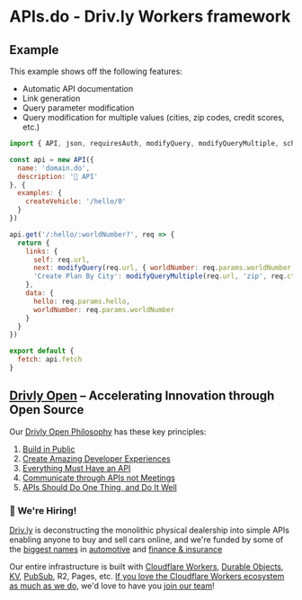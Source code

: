 # APIs.do - Driv.ly Workers framework

## Example

This example shows off the following features:
- Automatic API documentation
- Link generation
- Query parameter modification
- Query modification for multiple values (cities, zip codes, credit scores, etc.)

```js
import { API, json, requiresAuth, modifyQuery, modifyQueryMultiple, schemaGen } from 'apis.do'

const api = new API({
  name: 'domain.do',
  description: '🤖 API'
}, {
  examples: {
    createVehicle: '/hello/0'
  }
})

api.get('/:hello/:worldNumber?', req => {
  return {
    links: {
      self: req.url,
      next: modifyQuery(req.url, { worldNumber: req.params.worldNumber + 1 }),
      'Create Plan By City': modifyQueryMultiple(req.url, 'zip', req.ctx.cities)
    },
    data: {
      hello: req.params.hello,
      worldNumber: req.params.worldNumber
    }
  }
})

export default {
  fetch: api.fetch
}
```

## [Drivly Open](https://driv.ly/open) – Accelerating Innovation through Open Source

Our [Drivly Open Philosophy](https://philosophy.do) has these key principles:

1. [Build in Public](https://driv.ly/open/build-in-public)
2. [Create Amazing Developer Experiences](https://driv.ly/open/amazing-developer-experiences)
3. [Everything Must Have an API](https://driv.ly/open/everything-must-have-an-api)
4. [Communicate through APIs not Meetings](https://driv.ly/open/communicate-through-apis-not-meetings)
5. [APIs Should Do One Thing, and Do It Well](https://driv.ly/open/apis-do-one-thing)


###  🚀 We're Hiring!

[Driv.ly](https://driv.ly) is deconstructing the monolithic physical dealership into simple APIs enabling anyone to buy and sell cars online, and we're funded by some of the [biggest names](https://twitter.com/TurnerNovak) in [automotive](https://fontinalis.com/team/#bill-ford) and [finance & insurance](https://www.detroit.vc)

Our entire infrastructure is built with [Cloudflare Workers](https://workers.do), [Durable Objects](https://durable.objects.do), [KV](https://kv.cf), [PubSub](https://pubsub.do), R2, Pages, etc.  [If you love the Cloudflare Workers ecosystem as much as we do](https://driv.ly/loves/workers), we'd love to have you [join our team](https://careers.do/apply)!
